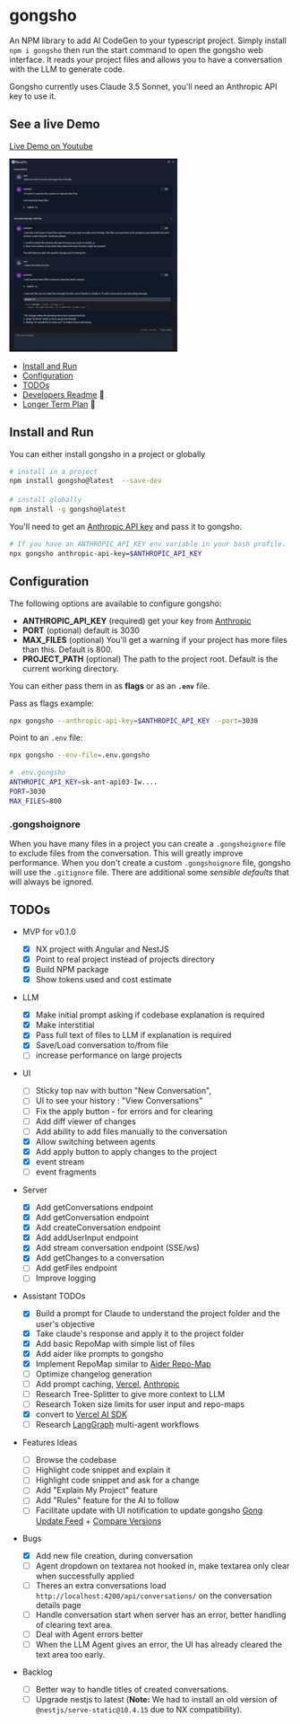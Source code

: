 # gongsho

An NPM library to add AI CodeGen to your typescript project. Simply install `npm i gongsho` then run the start command to open the gongsho web interface. It reads your project files and allows you to have a conversation with the LLM to generate code.

Gongsho currently uses Claude 3.5 Sonnet, you'll need an Anthropic API key to use it.

## See a live Demo

[Live Demo on Youtube](https://youtu.be/ik5KnsCCmqE?si=kisDRSGncqGrv2-m)

[![Gongsho UI](docs/conversation-page_thumb.png)](docs/conversation-page.png)

- [Install and Run](#install-and-run)
- [Configuration](#configuration)
- [TODOs](#todos)
- [Developers Readme](docs/DEVELOPERS.md) :link:
- [Longer Term Plan](docs/PLAN.md) :link:

## Install and Run

You can either install gongsho in a project or globally

```bash
# install in a project
npm install gongsho@latest  --save-dev

# install globally
npm install -g gongsho@latest
```

You'll need to get an [Anthropic API key](https://console.anthropic.com/settings/keys) and pass it to gongsho.

```bash
# If you have an ANTHROPIC_API_KEY env variable in your bash profile.
npx gongsho anthropic-api-key=$ANTHROPIC_API_KEY
```

## Configuration

The following options are available to configure gongsho:

- **ANTHROPIC_API_KEY** (required) get your key from [Anthropic](https://console.anthropic.com/settings/keys)
- **PORT** (optional) default is 3030
- **MAX_FILES** (optional) You'll get a warning if your project has more files than this. Default is 800.
- **PROJECT_PATH** (optional) The path to the project root. Default is the current working directory.

You can either pass them in as **flags** or as an **`.env`** file.

Pass as flags example:

```bash
npx gongsho --anthropic-api-key=$ANTHROPIC_API_KEY --port=3030
```

Point to an `.env` file:

```bash
npx gongsho --env-file=.env.gongsho
```

```bash
# .env.gongsho
ANTHROPIC_API_KEY=sk-ant-api03-Iw....
PORT=3030
MAX_FILES=800
```

### .gongshoignore

When you have many files in a project you can create a `.gongshoignore` file to exclude files from the conversation. This will greatly improve performance. When you don't create a custom `.gongshoignore` file, gongsho will use the `.gitignore` file. There are additional some _sensible defaults_ that will always be ignored.

## TODOs

- MVP for v0.1.0

  - [x] NX project with Angular and NestJS
  - [x] Point to real project instead of projects directory
  - [x] Build NPM package
  - [x] Show tokens used and cost estimate

- LLM

  - [x] Make initial prompt asking if codebase explanation is required
  - [x] Make interstitial
  - [x] Pass full text of files to LLM if explanation is required
  - [x] Save/Load conversation to/from file
  - [ ] increase performance on large projects

- UI

  - [ ] Sticky top nav with button "New Conversation",
  - [ ] UI to see your history : "View Conversations"
  - [ ] Fix the apply button - for errors and for clearing
  - [ ] Add diff viewer of changes
  - [ ] Add ability to add files manually to the conversation
  - [x] Allow switching between agents
  - [x] Add apply button to apply changes to the project
  - [x] event stream
  - [ ] event fragments

- Server

  - [x] Add getConversations endpoint
  - [x] Add getConversation endpoint
  - [x] Add createConversation endpoint
  - [x] Add addUserInput endpoint
  - [x] Add stream conversation endpoint (SSE/ws)
  - [x] Add getChanges to a conversation
  - [ ] Add getFiles endpoint
  - [ ] Improve logging

- Assistant TODOs

  - [x] Build a prompt for Claude to understand the project folder and the user's objective
  - [x] Take claude's response and apply it to the project folder
  - [x] Add basic RepoMap with simple list of files
  - [x] Add aider like prompts to gongsho
  - [x] Implement RepoMap similar to [Aider Repo-Map](https://github.com/jxnl/aider/blob/main/aider/repo_map.py)
  - [ ] Optimize changelog generation
  - [ ] Add prompt caching, [Vercel](https://sdk.vercel.ai/providers/ai-sdk-providers/anthropic#cache-control), [Anthropic](https://docs.anthropic.com/en/docs/build-with-claude/prompt-caching)
  - [ ] Research Tree-Splitter to give more context to LLM
  - [ ] Research Token size limits for user input and repo-maps
  - [x] convert to [Vercel AI SDK](https://www.npmjs.com/package/ai)
  - [ ] Research [LangGraph](https://github.com/langchain-ai/langgraph) multi-agent workflows

- Features Ideas

  - [ ] Browse the codebase
  - [ ] Highlight code snippet and explain it
  - [ ] Highlight code snippet and ask for a change
  - [ ] Add "Explain My Project" feature
  - [ ] Add "Rules" feature for the AI to follow
  - [ ] Facilitate update with UI notification to update gongsho [Gong Update Feed](https://registry.npmjs.org/-/package/gongsho/dist-tags) + [Compare Versions](https://www.npmjs.com/package/compare-versions)

- Bugs

  - [x] Add new file creation, during conversation
  - [ ] Agent dropdown on textarea not hooked in, make textarea only clear when successfully applied
  - [ ] Theres an extra conversations load `http://localhost:4200/api/conversations/` on the conversation details page
  - [ ] Handle conversation start when server has an error, better handling of clearing text area.
  - [ ] Deal with Agent errors better
  - [ ] When the LLM Agent gives an error, the UI has already cleared the text area too early.

- Backlog
  - [ ] Better way to handle titles of created conversations.
  - [ ] Upgrade nestjs to latest (**Note:** We had to install an old version of `@nestjs/serve-static@10.4.15` due to NX compatibility).
